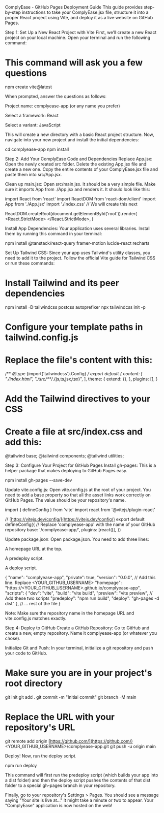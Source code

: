 ComplyEase - GitHub Pages Deployment Guide
This guide provides step-by-step instructions to take your ComplyEase.jsx file, structure it into a proper React project using Vite, and deploy it as a live website on GitHub Pages.

Step 1: Set Up a New React Project with Vite
First, we'll create a new React project on your local machine. Open your terminal and run the following command:

# This command will ask you a few questions
npm create vite@latest

When prompted, answer the questions as follows:

Project name: complyease-app (or any name you prefer)

Select a framework: React

Select a variant: JavaScript

This will create a new directory with a basic React project structure. Now, navigate into your new project and install the initial dependencies:

cd complyease-app
npm install

Step 2: Add Your ComplyEase Code and Dependencies
Replace App.jsx: Open the newly created src folder. Delete the existing App.jsx file and create a new one. Copy the entire contents of your ComplyEase.jsx file and paste them into src/App.jsx.

Clean up main.jsx: Open src/main.jsx. It should be a very simple file. Make sure it imports App from ./App.jsx and renders it. It should look like this:

import React from 'react'
import ReactDOM from 'react-dom/client'
import App from './App.jsx'
import './index.css' // We will create this next

ReactDOM.createRoot(document.getElementById('root')).render(
  <React.StrictMode>
    <App />
  </React.StrictMode>,
)

Install App Dependencies: Your application uses several libraries. Install them by running this command in your terminal:

npm install @tanstack/react-query framer-motion lucide-react recharts

Set Up Tailwind CSS: Since your app uses Tailwind's utility classes, you need to add it to the project. Follow the official Vite guide for Tailwind CSS or run these commands:

# Install Tailwind and its peer dependencies
npm install -D tailwindcss postcss autoprefixer
npx tailwindcss init -p

# Configure your template paths in tailwind.config.js
# Replace the file's content with this:
/** @type {import('tailwindcss').Config} */
export default {
  content: [
    "./index.html",
    "./src/**/*.{js,ts,jsx,tsx}",
  ],
  theme: {
    extend: {},
  },
  plugins: [],
}

# Add the Tailwind directives to your CSS
# Create a file at src/index.css and add this:
@tailwind base;
@tailwind components;
@tailwind utilities;

Step 3: Configure Your Project for GitHub Pages
Install gh-pages: This is a helper package that makes deploying to GitHub Pages easy.

npm install gh-pages --save-dev

Update vite.config.js: Open vite.config.js at the root of your project. You need to add a base property so that all the asset links work correctly on GitHub Pages. The value should be your repository's name.

import { defineConfig } from 'vite'
import react from '@vitejs/plugin-react'

// [https://vitejs.dev/config/](https://vitejs.dev/config/)
export default defineConfig({
  // Replace 'complyease-app' with the name of your GitHub repository
  base: '/complyease-app/', 
  plugins: [react()],
})

Update package.json: Open package.json. You need to add three lines:

A homepage URL at the top.

A predeploy script.

A deploy script.

{
  "name": "complyease-app",
  "private": true,
  "version": "0.0.0",
  // Add this line. Replace <YOUR_GITHUB_USERNAME>
  "homepage": "https://<YOUR_GITHUB_USERNAME>.github.io/complyease-app",
  "scripts": {
    "dev": "vite",
    "build": "vite build",
    "preview": "vite preview",
    // Add these two scripts
    "predeploy": "npm run build",
    "deploy": "gh-pages -d dist"
  },
  // ... rest of the file
}

Note: Make sure the repository name in the homepage URL and vite.config.js matches exactly.

Step 4: Deploy to GitHub
Create a GitHub Repository: Go to GitHub and create a new, empty repository. Name it complyease-app (or whatever you chose).

Initialize Git and Push: In your terminal, initialize a git repository and push your code to GitHub.

# Make sure you are in your project's root directory
git init
git add .
git commit -m "Initial commit"
git branch -M main

# Replace the URL with your repository's URL
git remote add origin [https://github.com/](https://github.com/)<YOUR_GITHUB_USERNAME>/complyease-app.git
git push -u origin main

Deploy! Now, run the deploy script.

npm run deploy

This command will first run the predeploy script (which builds your app into a dist folder) and then the deploy script pushes the contents of that dist folder to a special gh-pages branch in your repository.

Finally, go to your repository's Settings > Pages. You should see a message saying "Your site is live at..." It might take a minute or two to appear. Your "ComplyEase" application is now hosted on the web!